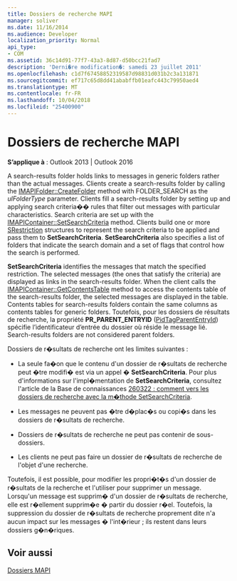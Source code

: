 ```yaml
---
title: Dossiers de recherche MAPI
manager: soliver
ms.date: 11/16/2014
ms.audience: Developer
localization_priority: Normal
api_type:
- COM
ms.assetid: 36c14d91-77f7-43a3-8d87-d50bcc21fad7
description: 'Derni�re modification�: samedi 23 juillet 2011'
ms.openlocfilehash: c1d7f67458852319587d98831d031b2c3a131871
ms.sourcegitcommit: ef717c65d8dd41ababffb01eafc443c79950aed4
ms.translationtype: MT
ms.contentlocale: fr-FR
ms.lasthandoff: 10/04/2018
ms.locfileid: "25400900"
---
```

# <a name="mapi-search-folders"></a>Dossiers de recherche MAPI

  
  
**S’applique à** : Outlook 2013 | Outlook 2016 
  
A search-results folder holds links to messages in generic folders rather than the actual messages. Clients create a search-results folder by calling the [IMAPIFolder::CreateFolder](imapifolder-createfolder.md) method with FOLDER_SEARCH as the  _ulFolderType_ parameter. Clients fill a search-results folder by setting up and applying search criteria�� rules that filter out messages with particular characteristics. Search criteria are set up with the [IMAPIContainer::SetSearchCriteria](imapicontainer-setsearchcriteria.md) method. Clients build one or more [SRestriction](srestriction.md) structures to represent the search criteria to be applied and pass them to **SetSearchCriteria**. **SetSearchCriteria** also specifies a list of folders that indicate the search domain and a set of flags that control how the search is performed. 
  
 **SetSearchCriteria** identifies the messages that match the specified restriction. The selected messages (the ones that satisfy the criteria) are displayed as links in the search-results folder. When the client calls the [IMAPIContainer::GetContentsTable](imapicontainer-getcontentstable.md) method to access the contents table of the search-results folder, the selected messages are displayed in the table. Contents tables for search-results folders contain the same columns as contents tables for generic folders. Toutefois, pour les dossiers de résultats de recherche, la propriété **PR_PARENT_ENTRYID** ([PidTagParentEntryId](pidtagparententryid-canonical-property.md)) spécifie l’identificateur d’entrée du dossier où réside le message lié. Search-results folders are not considered parent folders.
  
Dossiers de r�sultats de recherche ont les limites suivantes :
  
- La seule fa�on que le contenu d'un dossier de r�sultats de recherche peut �tre modifi� est via un appel � **SetSearchCriteria**. Pour plus d'informations sur l'impl�mentation de **SetSearchCriteria**, consultez l'article de la Base de connaissances [260322 : comment vers les dossiers de recherche avec la m�thode SetSearchCriteria](https://go.microsoft.com/fwlink/?LinkId=123603).
    
- Les messages ne peuvent pas �tre d�plac�s ou copi�s dans les dossiers de r�sultats de recherche.
    
- Dossiers de r�sultats de recherche ne peut pas contenir de sous-dossiers. 
    
- Les clients ne peut pas faire un dossier de r�sultats de recherche de l'objet d'une recherche.
    
Toutefois, il est possible, pour modifier les propri�t�s d'un dossier de r�sultats de la recherche et l'utiliser pour supprimer un message. Lorsqu'un message est supprim� d'un dossier de r�sultats de recherche, elle est r�ellement supprim�e � partir du dossier r�el. Toutefois, la suppression du dossier de r�sultats de recherche proprement dite n'a aucun impact sur les messages � l'int�rieur ; ils restent dans leurs dossiers g�n�riques.
  
## <a name="see-also"></a>Voir aussi



[Dossiers MAPI](mapi-folders.md)

